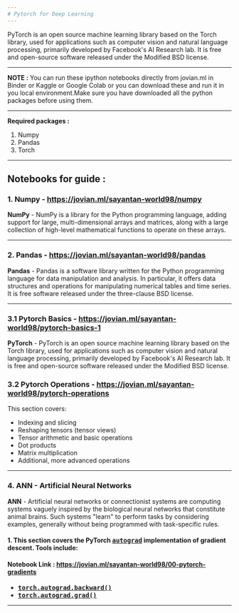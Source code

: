 ```yaml
---
# Pytorch for Deep Learning
---
```

PyTorch is an open source machine learning library based on the Torch library, used for applications such as computer vision and natural language processing, primarily developed by Facebook's AI Research lab. It is free and open-source software released under the Modified BSD license. 

---
**NOTE :** You can run these ipython notebooks directly from jovian.ml in Binder or Kaggle or Google Colab or you can download these and run it in you local environment.Make sure you have downloaded all the python packages before using them.

---
**Required packages :**<br>

1. Numpy
2. Pandas
3. Torch

---
## Notebooks for guide :

### 1. Numpy - https://jovian.ml/sayantan-world98/numpy
**NumPy** - NumPy is a library for the Python programming language, adding support for large, multi-dimensional arrays and matrices, along with a large collection of high-level mathematical functions to operate on these arrays.

---
### 2. Pandas -  https://jovian.ml/sayantan-world98/pandas
**Pandas** - Pandas is a software library written for the Python programming language for data manipulation and analysis. In particular, it offers data structures and operations for manipulating numerical tables and time series. It is free software released under the three-clause BSD license.

---
### 3.1 Pytorch Basics -  https://jovian.ml/sayantan-world98/pytorch-basics-1
**PyTorch** - PyTorch is an open source machine learning library based on the Torch library, used for applications such as computer vision and natural language processing, primarily developed by Facebook's AI Research lab. It is free and open-source software released under the Modified BSD license.

### 3.2 Pytorch Operations -  https://jovian.ml/sayantan-world98/pytorch-operations

This section covers:
* Indexing and slicing
* Reshaping tensors (tensor views)
* Tensor arithmetic and basic operations
* Dot products
* Matrix multiplication
* Additional, more advanced operations

---
### 4. ANN - Artificial Neural Networks
**ANN** - Artificial neural networks or connectionist systems are computing systems vaguely inspired by the biological neural networks that constitute animal brains. Such systems "learn" to perform tasks by considering examples, generally without being programmed with task-specific rules.

#### 1.  This section covers the PyTorch <a href='https://pytorch.org/docs/stable/autograd.html'><strong><tt>autograd</tt></strong></a> implementation of gradient descent. Tools include:
#### Notebook Link : https://jovian.ml/sayantan-world98/00-pytorch-gradients
* <a href='https://pytorch.org/docs/stable/autograd.html#torch.autograd.backward'><tt><strong>torch.autograd.backward()</strong></tt></a>
* <a href='https://pytorch.org/docs/stable/autograd.html#torch.autograd.grad'><tt><strong>torch.autograd.grad()</strong></tt></a>

---
